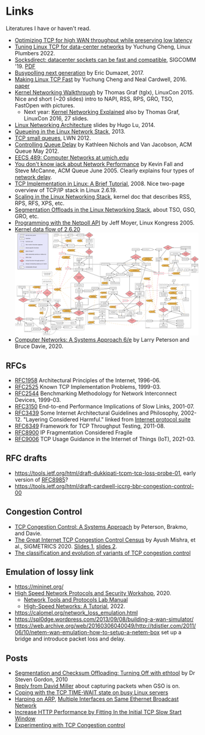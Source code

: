# Links

Literatures I have or haven't read.

* [Optimizing TCP for high WAN throughput while preserving low latency](https://blog.cloudflare.com/optimizing-tcp-for-high-throughput-and-low-latency/)
* [Tuning Linux TCP for data-center networks](https://lpc.events/event/16/contributions/1343/attachments/1027/1972/Tuning%20Linux%20TCP%20for%20data-center%20networks%20%283%29.pdf) by Yuchung Cheng,
  Linux Plumbers 2022.
* [Socksdirect: datacenter sockets can be fast and compatible](https://dlnext.acm.org/doi/abs/10.1145/3341302.3342071), SIGCOMM '19. [PDF](https://www.microsoft.com/en-us/research/uploads/prod/2019/08/p90-li.pdf)
* [Busypolling next generation](https://netdevconf.info/2.1/session.html?dumazet) by Eric Dumazet, 2017.
* [Making Linux TCP Fast](https://netdevconf.info/1.2/session.html?yuchung-cheng) by Yuchung Cheng and Neal Cardwell, 2016.
  [paper](https://netdevconf.info/1.2/papers/bbr-netdev-1.2.new.new.pdf)
* [Kernel Networking Walkthrough](https://www.slideshare.net/ThomasGraf5/linuxcon-2015-linux-kernel-networking-walkthrough) by Thomas Graf (tglx), LinuxCon 2015.
Nice and short (~20 slides) intro to NAPI, RSS, RPS, GRO, TSO, FastOpen with pictures.
    * Next year: [Kernel Networking Explained](https://www.slideshare.net/ThomasGraf5/linux-networking-explained) also by Thomas Graf, LinuxCon 2016, 27 slides.
* [Linux Networking Architecture](https://www.slideshare.net/hugolu/the-linux-networking-architecture/63) slides by Hugo Lu, 2014.
* [Queueing in the Linux Network Stack](https://www.coverfire.com/articles/queueing-in-the-linux-network-stack/), 2013.
* [TCP small queues](https://lwn.net/Articles/507065/), LWN 2012.
* [Controlling Queue Delay](https://queue.acm.org/detail.cfm?id=2209336) by Kathleen Nichols and Van Jacobson, ACM Queue May 2012.
* [EECS 489: Computer Networks at umich.edu](https://www.eecs.umich.edu/courses/eecs489/w10/syllabus.html)
* [You don't know jack about Network Performance](https://queue.acm.org/detail.cfm?id=1066069) by Kevin Fall and Steve McCanne, ACM Queue June 2005.  Clearly explains four types of [network delay](https://en.wikipedia.org/wiki/Network_delay).
* [TCP Implementation in Linux: A Brief Tutorial](http://www.ece.virginia.edu/mv/research/DOE09/publications/TCPlinux.pdf), 2008. Nice two-page overview of TCP/IP stack in Linux 2.6.19.
* [Scaling in the Linux Networking Stack](https://www.kernel.org/doc/Documentation/networking/scaling.txt), kernel doc that describes RSS, RPS, RFS, XPS, etc.
* [Segmentation Offloads in the Linux Networking Stack](https://www.kernel.org/doc/Documentation/networking/segmentation-offloads.txt), about TSO, GSO, GRO, etc.
* [Programming with the Netpoll API](http://people.redhat.com/~jmoyer/netpoll-linux_kongress-2005.pdf) by Jeff Moyer, Linux Kongress 2005.
* [Kernel data flow of 2.6.20](https://wiki.linuxfoundation.org/networking/kernel_flow) ![img](img/Network_data_flow_through_kernel.png)
* [Computer Networks: A Systems Approach 6/e](https://book.systemsapproach.org/) by Larry Peterson and Bruce Davie, 2020.


## RFCs
* [RFC1958](https://tools.ietf.org/html/rfc1958) Architectural Principles of the Internet, 1996-06.
* [RFC2525](https://tools.ietf.org/html/rfc2525) Known TCP Implementation Problems, 1999-03.
* [RFC2544](https://tools.ietf.org/html/rfc2544) Benchmarking Methodology for Network Interconnect Devices, 1999-03.
* [RFC3150](https://tools.ietf.org/html/rfc3150) End-to-end Performance Implications of Slow Links, 2001-07.
* [RFC3439](https://tools.ietf.org/html/rfc3439) Some Internet Architectural Guidelines and Philosophy, 2002-12.
  "Layering Considered Harmful." linked from [Internet protocol suite](https://en.wikipedia.org/wiki/Internet_protocol_suite#Layer_names_and_number_of_layers_in_the_literature)
* [RFC6349](https://www.rfc-editor.org/rfc/rfc6349) Framework for TCP Throughput Testing, 2011-08.
* [RFC8900](https://tools.ietf.org/html/rfc8900) IP Fragmentation Considered Fragile
* [RFC9006](https://tools.ietf.org/html/rfc9006) TCP Usage Guidance in the Internet of Things (IoT), 2021-03.


## RFC drafts
* <https://tools.ietf.org/html/draft-dukkipati-tcpm-tcp-loss-probe-01>, early version of [RFC8985](https://tools.ietf.org/html/rfc8985)?
* <https://tools.ietf.org/html/draft-cardwell-iccrg-bbr-congestion-control-00>


## Congestion Control

* [TCP Congestion Control: A Systems Approach](https://tcpcc.systemsapproach.org/) by Peterson, Brakmo, and Davie.
* [The Great Internet TCP Congestion Control Census](https://www.comp.nus.edu.sg/~ayush/images/sigmetrics2020-gordon.pdf) by Ayush Mishra, et al., SIGMETRICS 2020.
[Slides 1](https://www.comp.nus.edu.sg/~bleong/slides/sigmetrics19-gordon-slides.pdf),
[slides 2](https://datatracker.ietf.org/meeting/109/materials/slides-109-iccrg-the-great-internet-tcp-congestion-control-census-00).
* [The classification and evolution of variants of TCP congestion control](https://www.researchgate.net/figure/The-classification-and-evolution-of-variants-of-TCP-congestion-control-Afanasyev-et-al_fig1_262053709)


## Emulation of lossy link

* <https://mininet.org/>
* [High Speed Network Protocols and Security Workshop](http://ce.sc.edu/cyberinfra/workshop_2020.html), 2020.
    * [Network Tools and Protocols Lab Manual](http://ce.sc.edu/cyberinfra/workshops/Material/NTP/NTP.pdf)
    * [High-Speed Networks: A Tutorial](https://link.springer.com/book/10.1007/978-3-030-88841-1), 2022.
* <https://calomel.org/network_loss_emulation.html>
* <https://spl0dge.wordpress.com/2013/09/08/building-a-wan-simulator/>
* <https://web.archive.org/web/20160306040049/http://tdistler.com/2011/06/10/netem-wan-emulation-how-to-setup-a-netem-box> set up a bridge and introduce packet loss and delay.


## Posts

* [Segmentation and Checksum Offloading: Turning Off with ethtool](https://sandilands.info/sgordon/segmentation-offloading-with-wireshark-and-ethtool) by Dr Steven Gordon, 2010
* [Reply from David Miller](https://seclists.org/tcpdump/2009/q3/14) about capturing packets when GSO is on.
* [Coping with the TCP TIME-WAIT state on busy Linux servers](https://vincent.bernat.ch/en/blog/2014-tcp-time-wait-state-linux)
* [Harping on ARP](https://lwn.net/Articles/45373/), [Multiple Interfaces on Same Ethernet Broadcast Network](https://www.kernel.org/doc/html/v4.18/networking/e100.html#multiple-interfaces-on-same-ethernet-broadcast-network)
* [Increase HTTP Performance by Fitting In the Initial TCP Slow Start Window](https://sirupsen.com/napkin/problem-15)
* [Experimenting with TCP Congestion control](https://dipsingh.github.io/TCP-Congestion-Experiment/)
